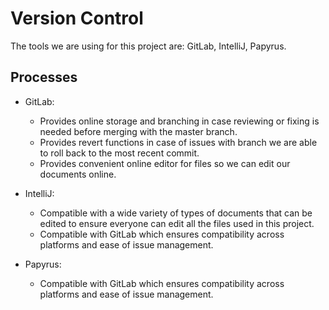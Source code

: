 # Version Control
The tools we are using for this project are: GitLab, IntelliJ, Papyrus.

## Processes
* GitLab:
    * Provides online storage and branching in case reviewing or fixing is needed before merging with the master branch.
    * Provides revert functions in case of issues with branch we are able to roll back to the most recent commit.
    * Provides convenient online editor for files so we can edit our documents online.

* IntelliJ:
    * Compatible with a wide variety of types of documents that can be edited to ensure everyone can edit all the files used in this project.
    * Compatible with GitLab which ensures compatibility across platforms and ease of issue management.

* Papyrus:
    * Compatible with GitLab which ensures compatibility across platforms and ease of issue management.

